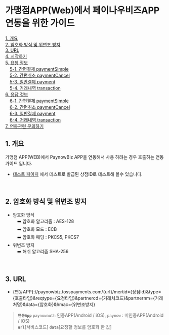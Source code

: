# 가맹점APP(Web)에서 페이나우비즈APP 연동을 위한 가이드

[1. 개요](#1-개요) <br>
[2. 암호화 방식 및 위변조 방지](#2-암호화-방식-및-위변조-방지) <br>
[3. URL](#3-URL) <br>
[4. 시작하기](#4-시작하기) <br>
[5. 요청 정보](#5-요청-정보) <br>
　[5-1. 간편결제 paymentSimple](#5-1-간편결제-paymentSimple) <br>
　[5-2. 간편취소 paymentCancel](#5-2-간편취소-paymentCancel) <br>
　[5-3. 일반결제 payment](#5-3-일반결제-payment) <br>
　[5-4. 거래내역 transaction](#5-4-거래내역-transaction) <br>
[6. 응답 정보](#6-응답-정보) <br>
　[6-1. 간편결제 paymentSimple](#6-1-간편결제-paymentSimple) <br>
　[6-2. 간편취소 paymentCancel](#6-2-간편취소-paymentCancel) <br>
　[6-3. 일반결제 payment](#6-3-일반결제-payment) <br>
　[6-4. 거래내역 transaction](#6-4-거래내역-transaction) <br>
[7. 연동관련 문의하기](#7-연동관련-문의하기) <br>

## 1. 개요
 가맹점 APP(WEB)에서 PaynowBiz APP을 연동해서 사용 하려는 경우 호출하는 연동 가이드 입니다.
* [테스트 페이지](https://paynowbiz.tosspayments.com/sample/web2appView.do) 에서 테스트로 발급된 상점ID로 테스트해 볼수 있습니다.
<br>

## 2. 암호화 방식 및 위변조 방지
* 암호화 방식<br>
　➡️ 암호화 알고리즘 : AES-128<br>
　➡️ 암호화 모드 : ECB<br>
　➡️ 암호화 패딩 : PKCS5, PKCS7<br>
* 위변조 방지<br>
　➡️ 해쉬 알고리즘 SHA-256<br>
<br>

## 3. URL
* {연동APP}://paynowbiz.tosspayments.com/{url}/mertid={상점Id}&type={호출타입}&reqtype={요청타입}&partnercd={거래처코드}&partnernm={거래처명}&data={암호화}&hmac={위변조방지}
>**`연동App`** `paynowauth` 인증APP(Android / iOS), `paynow` : 미인증APP(Android / iOS)<br>
>**`url`**[서비스코드] **`data`**[요청할 정보를 암호화 한 값]
